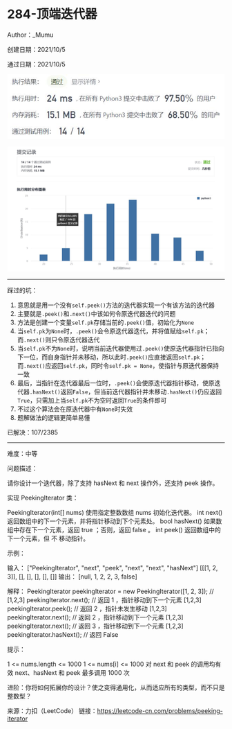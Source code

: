 # 284-顶端迭代器

Author：_Mumu

创建日期：2021/10/5

通过日期：2021/10/5

![](./通过截图2.jpg)

![](./通过截图1.jpg)

*****

踩过的坑：

1. 意思就是用一个没有`self.peek()`方法的迭代器实现一个有该方法的迭代器
2. 主要就是`.peek()`和`.next()`中该如何令原迭代器迭代的问题
3. 方法是创建一个变量`self.pk`存储当前的`.peek()`值，初始化为`None`
4. 当`self.pk`为`None`时，`.peek()`会令原迭代器迭代，并将值赋给`self.pk`；而`.next()`则只令原迭代器迭代
5. 当`self.pk`不为`None`时，说明当前迭代器使用过`.peek()`使原迭代器指针已指向下一位，而自身指针并未移动，所以此时`.peek()`应直接返回`self.pk`；而`.next()`应返回`self.pk`，同时令`self.pk = None`，使指针与原迭代器保持一致
6. 最后，当指针在迭代器最后一位时，`.peek()`会使原迭代器指针移动，使原迭代器`.hasNext()`返回`False`，但当前迭代器指针并未移动`.hasNext()`仍应返回`True`，只需加上当`self.pk`不为空时返回`True`的条件即可
7. 不过这个算法会在原迭代器中有`None`时失效
8. 题解做法的逻辑更简单易懂

已解决：107/2385

*****

难度：中等

问题描述：

请你设计一个迭代器，除了支持 hasNext 和 next 操作外，还支持 peek 操作。

实现 PeekingIterator 类：

PeekingIterator(int[] nums) 使用指定整数数组 nums 初始化迭代器。
int next() 返回数组中的下一个元素，并将指针移动到下个元素处。
bool hasNext() 如果数组中存在下一个元素，返回 true ；否则，返回 false 。
int peek() 返回数组中的下一个元素，但 不 移动指针。


示例：

输入：
["PeekingIterator", "next", "peek", "next", "next", "hasNext"]
[[[1, 2, 3]], [], [], [], [], []]
输出：
[null, 1, 2, 2, 3, false]

解释：
PeekingIterator peekingIterator = new PeekingIterator([1, 2, 3]); // [1,2,3]
peekingIterator.next();    // 返回 1 ，指针移动到下一个元素 [1,2,3]
peekingIterator.peek();    // 返回 2 ，指针未发生移动 [1,2,3]
peekingIterator.next();    // 返回 2 ，指针移动到下一个元素 [1,2,3]
peekingIterator.next();    // 返回 3 ，指针移动到下一个元素 [1,2,3]
peekingIterator.hasNext(); // 返回 False


提示：

1 <= nums.length <= 1000
1 <= nums[i] <= 1000
对 next 和 peek 的调用均有效
next、hasNext 和 peek 最多调用  1000 次


进阶：你将如何拓展你的设计？使之变得通用化，从而适应所有的类型，而不只是整数型？

来源：力扣（LeetCode）
链接：https://leetcode-cn.com/problems/peeking-iterator
